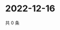 # 2022-12-16

共 0 条

<!-- BEGIN WEIBO -->
<!-- 最后更新时间 Fri Dec 16 2022 23:15:56 GMT+0800 (China Standard Time) -->

<!-- END WEIBO -->
